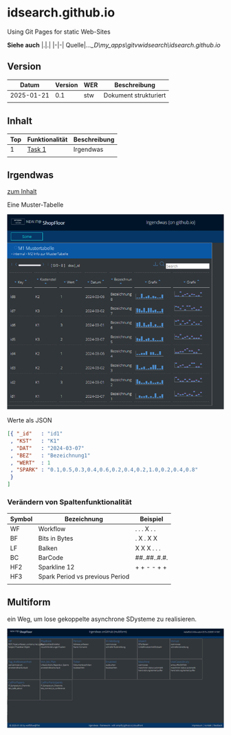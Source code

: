 # idsearch.github.io

Using Git Pages for static Web-Sites

**Siehe auch**
|.|.|
|-|-|
Quelle|*...\_D\my_apps\gitvwidsearch\idsearch.github.io*

## Version
|Datum|Version|WER|Beschreibung|
|-|-|-|-|
|2025-01-21|0.1|stw|Dokument strukturiert |
||||


## Inhalt
|Top|Funktionalität|Beschreibung|
|-|-|-|
|1|[Task 1](#irgendwas)|Irgendwas
||||

## Irgendwas
[zum Inhalt](#inhalt)

Eine Muster-Tabelle

![alt text](image.png)

Werte als JSON

```json
[{ "_id"   : "id1"
 , "KST"   : "K1"
 , "DAT"   : "2024-03-07"
 , "BEZ"   : "Bezeichnung1"
 , "WERT"  : 1
 , "SPARK" : "0.1,0.5,0.3,0.4,0.6,0.2,0.4,0.2,1.0,0.2,0.4,0.8"
 }
]
```
### Verändern von Spaltenfunktionalität

|Symbol|Bezeichnung|Beispiel
|-|-|-|
|WF|Workflow| . . . X . .
|BF|Bits in Bytes| . X . X X
|LF|Balken| X X X . . .
|BC|BarCode| ##..##..#.#.
|HF2|Sparkline 12| + + - - + +
|HF3|Spark Period vs previous Period|
|||

## Multiform

ein Weg, um lose gekoppelte asynchrone SDysteme zu realisieren.

![alt text](image-1.png)